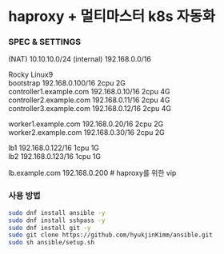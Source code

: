 # haproxy + 멀티마스터 k8s 자동화
### SPEC & SETTINGS
(NAT) 10.10.10.0/24
(internal) 192.168.0.0/16   

Rocky Linux9  
bootstrap 192.168.0.100/16 2cpu 2G  
controller1.example.com 192.168.0.10/16  2cpu 4G  
controller2.example.com 192.168.0.11/16  2cpu 4G  
controller3.example.com 192.168.0.12/16  2cpu 4G  

worker1.example.com 192.168.0.20/16 2cpu 2G  
worker2.example.com 192.168.0.30/16 2cpu 2G  

lb1 192.168.0.122/16 1cpu 1G  
lb2 192.168.0.123/16 1cpu 1G  

lb.example.com 192.168.0.200  # haproxy를 위한 vip


### 사용 방법
```bash
sudo dnf install ansible -y
sudo dnf install sshpass -y
sudo dnf install git -y
sudo git clone https://github.com/hyukjinKimm/ansible.git
sudo sh ansible/setup.sh
